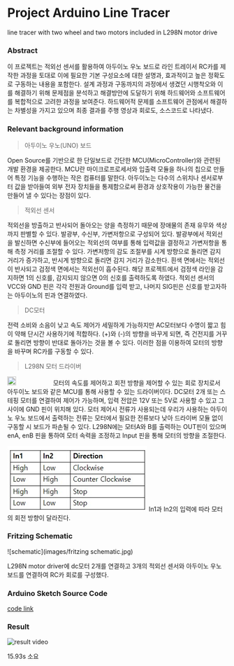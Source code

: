# Project Arduino Line Tracer

line tracer with two wheel and two motors included in L298N motor drive


### Abstract

이 프로젝트는 적외선 센서를 활용하여 아두이노 우노 보드로 라인 트레이서 RC카를 제작한 과정을 토대로 이에 필요한 기본 구성요소에 대한 설명과, 효과적이고 높은 정확도로 구동하는 내용을 포함한다.
설계 과정과 구동까지의 과정에서 생겼던 시행착오와 이를 해결하기 위해 문제점을 분석하고 해결방안에 도달하기 위해 하드웨어와 소프트웨어를 복합적으로 고려한 과정을 보여준다.
하드웨어적 문제를 소프트웨어 관점에서 해결하는 차별성을 가지고 있으며 최종 결과를 주행 영상과 회로도, 소스코드로 나타냈다. 


### Relevant background information


> 아두이노 우노(UNO) 보드

Open Source를 기반으로 한 단일보드로 간단한 MCU(MicroController)와 관련된 개발 환경을 제공한다.
MCU란 마이크로프로세서와 입출력 모듈을 하나의 칩으로 만들어 특정 기능을 수행하는 작은 컴퓨터를 말한다.
아두이노는 다수의 스위치나 센서로부터 값을 받아들여 외부 전자 장치들을 통제함으로써 환경과 상호작용이 가능한 물건을 만들어 낼 수 있다는 장점이 있다.

> 적외선 센서

적외선을 방출하고 반사되어 돌아오는 양을 측정하기 때문에 장애물의 존재 유무와 색상까지 판별할 수 있다.
발광부, 수신부, 가변저항으로 구성되어 있다. 발광부에서 적외선을 발신하면 수신부에 들어오는 적외선의 여부를 통해 입력값을 결정하고 가변저항을 통해 측정 거리를 조절할 수 있다. 
가변저항의 감도 조절부를 시계 방향으로 돌리면 감지 거리가 증가하고, 반시계 방향으로 돌리면 감지 거리가 감소한다. 
흰색 면에서는 적외선이 반사되고 검정색 면에서는 적외선이 흡수된다. 해당 프로젝트에서 검정색 라인을 감지하면 1의 신호를, 감지되지 않으면 0의 신호를 출력하도록 하였다.
적외선 센서의 VCC와 GND 핀은 각각 전원과 Ground를 입력 받고, 나머지 SIG핀은 신호를 받고자하는 아두이노의 핀과 연결하였다.

> DC모터

전력 소비와 소음이 낮고 속도 제어가 세밀하게 가능하지만 AC모터보다 수명이 짧고 힘이 약해 단시간 사용하기에 적합하다.
(+)와 (-)의 방향을 바꾸게 되면, 즉 건전지를 거꾸로 돌리면 방향이 반대로 돌아가는 것을 볼 수 있다. 이러한 점을 이용하여 모터의 방향을 바꾸며 RC카를 구동할 수 있다.

> L298N 모터 드라이버

<img src="https://i0.wp.com/randomnerdtutorials.com/wp-content/uploads/2018/05/L298N-label.jpg?resize=750%2C500&quality=100&strip=all&ssl=1" width="20%" height="20%">
모터의 속도를 제어하고 회전 방향을 제어할 수 있는 회로 장치로서 아두이노 보드와 같은 MCU를 통해 사용할 수 있는 드라이버이다. 
DC모터 2개 또는 스테핑 모터를 연결하여 제어가 가능하며, 입력 전압은 12V 또는 5V로 사용할 수 있고 그 사이에 GND 핀이 위치해 있다.
모터 제어시 전류가 사용되는데 우리가 사용하는 아두이노 우노 보드에서 출력하는 전류는 모터에서 필요한 전류보다 낮아 드라이버 모듈 없이 구동할 시 보드가 파손될 수 있다. 
L298N에는 모터A와 B를 출력하는 OUT핀이 있으며 enA, enB 핀을 통하여 모터 속력을 조정하고 Input 핀을 통해 모터의 방향을 조절한다.

![L298N motor driver Operating Method](images/L298NmotorOperatingMethod.jpg)
In1과 In2의 입력에 따라 모터의 회전 방향이 달라진다.


### Fritzing Schematic

![schematic](images/fritzing schematic.jpg)

L298N motor driver에 dc모터 2개를 연결하고 3개의 적외선 센서와 아두이노 우노 보드를 연결하여 RC카 회로를 구성했다.


### Arduino Sketch Source Code

[code link](https://github.com/seocord/Line-Traker-car-with-Arduino/blob/3a9c3d84825abf4c173943f96f671d8ec4ae6197/lineTrakerRCcar.ino)


### Result

![result video](CED-5조-project1-linetracer-테스트영상.gif)

15.93s 소요
